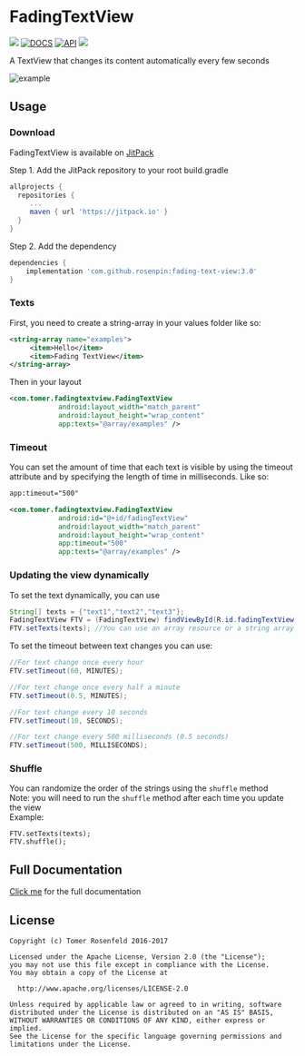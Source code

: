# FadingTextView
[![](https://jitpack.io/v/rosenpin/fading-text-view.svg)](https://jitpack.io/#rosenpin/fading-text-view)
<a target="_blank" href="https://rosenpin.github.io/fading-text-view/fadingtextview/com.tomer.fadingtextview/-fading-text-view/index.html"><img src="https://img.shields.io/badge/docs-FadingTextView-yellowgreen.svg" alt="DOCS" /></a> 
<a target="_blank" href="https://developer.android.com/reference/android/os/Build.VERSION_CODES.html#GINGERBREAD"><img src="https://img.shields.io/badge/API-15%2B-blue.svg?style=flat" alt="API" /></a> 
<a target="_blank" href="https://www.paypal.com/donate/?hosted_button_id=9M8LL9GJXELBN" title="Donate using PayPal"><img src="https://img.shields.io/badge/paypal-donate-yellow.svg" /></a>

A TextView that changes its content automatically every few seconds

![example](https://lh3.googleusercontent.com/VG5EYCttms05zRFrOxRk8FLz9t3rvR0Qi1dX12q6PCi_ZslrX0laeGAEIG1uNYFouKREnFrJ5HUSNroa8GO_N5FHpLsRlDw0otDIoU_GRP909fFA8lNXo4mwuaZkduomeOU7TeNIdD9VM7C27HytVQhZigfGxrFI9rDDQ-2fEx7ApA8L_bqlIfF494fNf4Ds6-IqHeitakZS3uFyazskihYmmJJcwto2p9kuUnpou3bTtENMf04ZeV3DFt7PikYGuBVB13zy-0TPJd_w1RkGx7AS2acNiGo4xgYksP8PBrmv8TxWm4wXH9uD82BbeDgszgWBzOA71LnT0Bh4OAWm8ln7uQTHGX9cOhm1q57_KRnRpLFiOR_aKVoaJbDAylzofsAXLQeSi9JMeh6iqHWAUJcWEJsQ4jRs5r-IDzYWZxzN2N8OAhoCcVJaXR1Y5HkpZFppso8S8OBdWJrS9J9DF4fiMNwEhi-qQ-LBitj8vVN3Gv8xUA5e9cRw4Duf2boqTumhP8jI5n98-rpDmXv2UoZGBEqSn9Gxx_m0b8FDmpCBjl04lEvcj20KM8TLRijLxeeRfNfCoctpKBOGLJRQj8lMqSzVQVkP1pgyweRArHc-_2rsugRiTB5RYv1GN9XhNM0upLsRHvHvbqFZ1qJOR0qAKjktyfvcBcvFuN9zjYg=w800-h231-no)

## Usage

### Download
FadingTextView is available on [JitPack](https://jitpack.io/#rosenpin/fading-text-view/3.0)

Step 1. Add the JitPack repository to your root build.gradle
``` gradle
allprojects {
  repositories {
     ...
     maven { url 'https://jitpack.io' }
  }
}
```

Step 2. Add the dependency
``` gradle
dependencies {
    implementation 'com.github.rosenpin:fading-text-view:3.0'
}
 ```

### Texts

First, you need to create a string-array in your values folder like so:

``` xml
<string-array name="examples">
     <item>Hello</item>
     <item>Fading TextView</item>
</string-array>
```

Then in your layout

```  xml
<com.tomer.fadingtextview.FadingTextView
            android:layout_width="match_parent"
            android:layout_height="wrap_content"
            app:texts="@array/examples" />
```

### Timeout

You can set the amount of time that each text is visible by using the timeout attribute and by specifying the length of time in milliseconds. Like so:

``` xml
app:timeout="500"
```

```  xml
<com.tomer.fadingtextview.FadingTextView
            android:id="@+id/fadingTextView"
            android:layout_width="match_parent"
            android:layout_height="wrap_content"
            app:timeout="500"
            app:texts="@array/examples" />
```

### Updating the view dynamically
To set the text dynamically, you can use

```java
String[] texts = {"text1","text2","text3"};
FadingTextView FTV = (FadingTextView) findViewById(R.id.fadingTextView);
FTV.setTexts(texts); //You can use an array resource or a string array as the parameter
```

To set the timeout between text changes you can use:

```java
//For text change once every hour
FTV.setTimeout(60, MINUTES);

//For text change once every half a minute
FTV.setTimeout(0.5, MINUTES);

//For text change every 10 seconds
FTV.setTimeout(10, SECONDS);

//For text change every 500 milliseconds (0.5 seconds)
FTV.setTimeout(500, MILLISECONDS);
```

### Shuffle
You can randomize the order of the strings using the `shuffle` method\
Note: you will need to run the `shuffle` method after each time you update the view\
Example:
```
FTV.setTexts(texts);
FTV.shuffle();
```

## Full Documentation

[Click me](https://rosenpin.github.io/fading-text-view/) for the full documentation 

## License

```
Copyright (c) Tomer Rosenfeld 2016-2017

Licensed under the Apache License, Version 2.0 (the "License");
you may not use this file except in compliance with the License.
You may obtain a copy of the License at

  http://www.apache.org/licenses/LICENSE-2.0

Unless required by applicable law or agreed to in writing, software
distributed under the License is distributed on an "AS IS" BASIS,
WITHOUT WARRANTIES OR CONDITIONS OF ANY KIND, either express or implied.
See the License for the specific language governing permissions and
limitations under the License.
```
